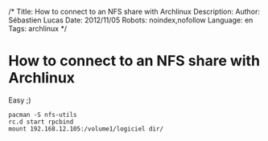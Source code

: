 /*
Title: How to connect to an NFS share with Archlinux
Description: 
Author: Sébastien Lucas
Date: 2012/11/05
Robots: noindex,nofollow
Language: en
Tags: archlinux
*/
# How to connect to an NFS share with Archlinux

Easy ;)
```
pacman -S nfs-utils
rc.d start rpcbind
mount 192.168.12.105:/volume1/logiciel dir/
```


